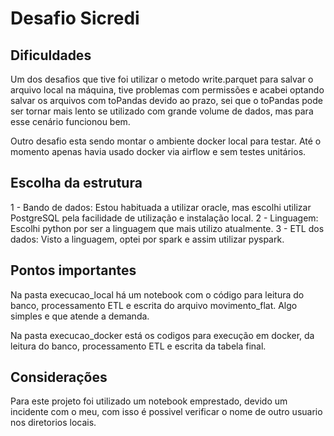 # Desafio Sicredi


## Dificuldades
Um dos desafios que tive foi utilizar o metodo write.parquet para salvar o arquivo local na máquina, tive problemas com permissões e acabei optando salvar os arquivos com toPandas devido ao prazo, sei que o toPandas pode ser tornar mais lento se utilizado com grande volume de dados, mas para esse cenário funcionou bem.

Outro desafio esta sendo montar o ambiente docker local para testar. Até o momento apenas havia usado docker via airflow e sem testes unitários.


## Escolha da estrutura

1 - Bando de dados: Estou habituada a utilizar oracle, mas escolhi utilizar PostgreSQL pela facilidade de utilização e instalação local.
2 - Linguagem: Escolhi python por ser a linguagem que mais utilizo atualmente.
3 - ETL dos dados: Visto a linguagem, optei por spark e assim utilizar pyspark.

## Pontos importantes
Na pasta execucao_local há um notebook com o código para leitura do banco, processamento ETL e escrita do arquivo movimento_flat. Algo simples e que atende a demanda.

Na pasta execucao_docker está os codigos para execução em docker, da leitura do banco, processamento ETL e escrita da tabela final.

## Considerações
Para este projeto foi utilizado um notebook emprestado, devido um incidente com o meu, com isso é possivel verificar o nome de outro usuario nos diretorios locais.



